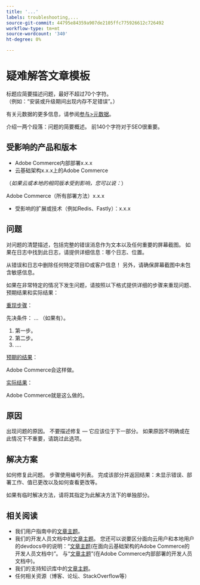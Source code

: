```yaml
---
title: '...'
labels: troubleshooting,...
source-git-commit: 44795e84359a907de2105ffc775926612c726492
workflow-type: tm+mt
source-wordcount: '340'
ht-degree: 0%

---
```



# 疑难解答文章模板

标题应简要描述问题，最好不超过70个字符。<br/>
（例如：“安装或升级期间出现内存不足错误”。）

有关元数据的更多信息，请参阅[参与>元数据](../../CONTRIBUTING.md#metadata)。

介绍一两个段落：问题的简要概述。 前140个字符对于SEO很重要。

## 受影响的产品和版本

* Adobe Commerce内部部署x.x.x
* 云基础架构x.x.x上的Adobe Commerce

（*如果云或本地的相同版本受到影响，您可以说：*）

Adobe Commerce（所有部署方法）x.x.x

* 受影响的扩展或技术（例如Redis、Fastly）：x.x.x

## 问题

对问题的清楚描述，包括完整的错误消息作为文本以及任何重要的屏幕截图。
如果在日志中找到此日志，请提供详细信息：哪个日志、位置。

从错误和日志中删除任何特定项目ID或客户信息！ 另外，请确保屏幕截图中未包含敏感信息。

如果在非常特定的情况下发生问题，请按照以下格式提供详细的步骤来重现问题、预期结果和实际结果：

<u>重现步骤</u>：

先决条件： ... （如果有）。

1. 第一步。
1. 第二步。
1. ....

<u>预期的结果</u>：

Adobe Commerce会这样做。

<u>实际结果</u>：

Adobe Commerce就是这么做的。

## 原因

出现问题的原因。 不要描述修复 — 它应该位于下一部分。 如果原因不明确或在此情况下不重要，请跳过此选项。

## 解决方案

如何修复此问题。 步骤使用编号列表。
完成该部分并返回结果：未显示错误、部署工作、值已更改以及如何查看更改等。

如果有临时解决方法，请将其指定为此解决方法下的单独部分。

## 相关阅读

* 我们用户指南中的[文章主题](https://docs.magento.com/user-guide/)。
* 我们的开发人员文档中的[文章主题](https://devdocs.magento.com)。 您还可以说要区分面向云用户和本地用户的devdocs中的说明：“[文章主题](https://devdocs.magento.com)(在面向云基础架构的Adobe Commerce的开发人员文档中)”。 与“[文章主题](https://devdocs.magento.com)”(在Adobe Commerce内部部署的开发人员文档中)。
* 我们的支持知识库中的[文章主题](https://support.magento.com/hc/en-us)。
* 任何相关资源（博客、论坛、StackOverflow等）
